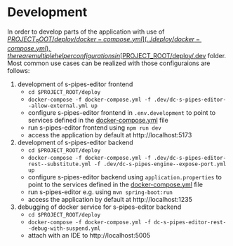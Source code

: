 # Development

In order to develop parts of the application with use of [$PROJECT_ROOT/deploy/docker-compose.yml](../deploy/docker-compose.yml), 
there are multiple helper configurations in [$PROJECT_ROOT/deploy/.dev](../.dev) folder. Most common use cases can be realized 
with those configuraions are follows:

1. development of s-pipes-editor frontend
   - `cd $PROJECT_ROOT/deploy`
   - `docker-compose -f docker-compose.yml -f .dev/dc-s-pipes-editor--allow-external.yml up`
   - configure s-pipes-editor frontend in `.env.development` to point to services defined in the [docker-compose.yml](../deploy/docker-compose.yml) file
   - run s-pipes-editor frontend using `npm run dev`
   - access the application by default at http://localhost:5173
2. development of s-pipes-editor backend
   - `cd $PROJECT_ROOT/deploy`
   - `docker-compose -f docker-compose.yml -f .dev/dc-s-pipes-editor-rest--substitute.yml -f .dev/dc-s-pipes-engine--expose-port.yml up`
   - configure s-pipes-editor backend using `application.properties` to point to the services defined in the [docker-compose.yml](../deploy/docker-compose.yml) file
   - run s-pipes-editor e.g. using `mvn spring-boot:run`
   - access the application by default at http://localhost:1235
3. debugging of docker service for s-pipes-editor backend 
   - `cd $PROJECT_ROOT/deploy`
   - `docker-compose -f docker-compose.yml -f dc-s-pipes-editor-rest--debug-with-suspend.yml`
   - attach with an IDE to http://localhost:5005
